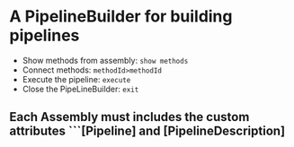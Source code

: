 # A PipelineBuilder for building pipelines

- Show methods from assembly: ```show methods```
- Connect methods: ```methodId>methodId```
- Execute the pipeline: ```execute```
- Close the PipeLineBuilder: ```exit```

## Each Assembly must includes the custom attributes ```[Pipeline] and [PipelineDescription]
